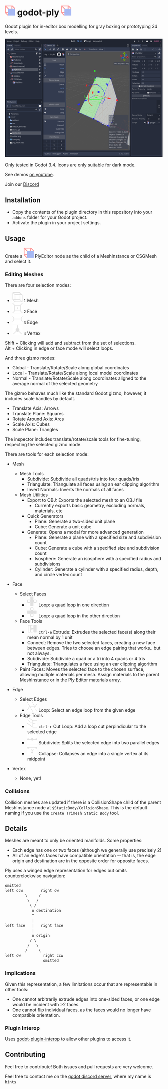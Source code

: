 # ![icon](./addons/ply/icons/plugin.svg) godot-ply ![icon](./addons/ply/icons/plugin.svg)
Godot plugin for in-editor box modelling for gray boxing or prototyping 3d levels.

![Editor Screenshot](./editor.png)

Only tested in Godot 3.4. Icons are only suitable for dark mode.

See demos [on youtube](https://www.youtube.com/channel/UCf1IV6ABf3a4nW1wEyPwmMQ).

Join our [Discord](https://discord.gg/zQdTkeb6TC)

## Installation
- Copy the contents of the plugin directory in this repository into your `addons` folder for your Godot project.
- Activate the plugin in your project settings.

## Usage
Create a ![nodeicon](./addons/ply/icons/plugin.svg) PlyEditor node as the child of a MeshInstance or CSGMesh and select it.

### Editing Meshes
There are four selection modes:
- ![meshicon](./addons/ply/icons/select_mesh.svg) ` 1 ` Mesh
- ![faceicon](./addons/ply/icons/select_face.svg) ` 2 ` Face
- ![edgeicon](./addons/ply/icons/select_edge.svg) ` 3 ` Edge
- ![vertexicon](./addons/ply/icons/select_vertex.svg) ` 4 ` Vertex

Shift + Clicking will add and subtract from the set of selections.
<br>Alt + Clicking in edge or face mode will select loops.

And three gizmo modes:
- Global - Translate/Rotate/Scale along global coordinates
- Local - Translate/Rotate/Scale along local model coordinates
- Normal - Translate/Rotate/Scale along coordinates aligned to the average normal of the selected geometry

The gizmo behaves much like the standard Godot gizmo; however, it includes scale handles by default.
- Translate Axis: Arrows
- Translate Plane: Squares
- Rotate Around Axis: Arcs
- Scale Axis: Cubes
- Scale Plane: Triangles

The inspector includes translate/rotate/scale tools for fine-tuning, respecting the selected gizmo mode.

There are tools for each selection mode:
- Mesh
    - Mesh Tools
        - Subdivide: Subdivide all quads/tris into four quads/tris
        - Triangulate: Triangulate all faces using an ear clipping algorithm
		- Invert Normals: Inverts the normals of all faces
    - Mesh Utilities
        - Export to OBJ: Exports the selected mesh to an OBJ file
            - Currently exports basic geometry, excluding normals, materials, etc
        - Quick Generators
            - Plane: Generate a two-sided unit plane
            - Cube: Generate a unit cube
        - Generate: Opens a modal for more advanced generation
            - Plane: Generate a plane with a specified size and subdivision count
            - Cube: Generate a cube with a specified size and subdivision count
            - Isosphere: Generate an isosphere with a specified radius and subdivisions
            - Cylinder: Generate a cylinder with a specified radius, depth, and circle vertex count

- Face
    - Select Faces
        - ![loopicon1](./addons/ply/icons/face_loop.svg) Loop: a quad loop in one direction
        - ![loopicon2](./addons/ply/icons/face_loop_2.svg) Loop: a quad loop in the other direction
    - Face Tools
        - ![extrudeicon](./addons/ply/icons/extrude_face.svg) ` ctrl-e ` Extrude: Extrudes the selected face(s) along their mean normal by 1 unit
        - Connect: Remove the two selected faces, creating a new face between edges. Tries to choose an edge pairing that works.. but not always.
        - Subdivide: Subdivide a quad or a tri into 4 quads or 4 tris
        - Triangulate: Triangulates a face using an ear clipping algorithm
    - Paint Faces: Moves the selected face to the chosen surface, allowing multiple materials per mesh. Assign materials to the parent MeshInstance or in the Ply Editor materials array.
- Edge
    - Select Edges
        - ![loopicon](./addons/ply/icons/edge_select_loop.svg) Loop: Select an edge loop from the given edge
    - Edge Tools
        - ![loopcuticon](./addons/ply/icons/loop_cut.svg) ` ctrl-r ` Cut Loop: Add a loop cut perpindicular to the selected edge
        - ![subdivideicon](./addons/ply/icons/edge_subdivide.svg) Subdivide: Splits the selected edge into two parallel edges
        - ![collapseicon](./addons/ply/icons/edge_collapse.svg) Collapse: Collapses an edge into a single vertex at its midpoint
- Vertex
    - None, yet!

### Collisions
Collision meshes are updated if there is a CollisionShape child of the parent MeshInstance node at `$StaticBody/CollsionShape`. This is the default naming if you use the `Create Trimesh Static Body` tool.

## Details
Meshes are meant to only be oriented manifolds. Some properties:
- Each edge has one or two faces (although we generally use precisely 2)
- All of an edge's faces have compatible orientation -- that is, the edge origin and destination are in the opposite order for opposite faces.

Ply uses a winged edge representation for edges but omits counterclockwise navigation:
```
omitted
left ccw        right cw
         \     /
          \   /
           \ /
            o destination
            ^
            |
left face   |   right face
            |
            o origin
           / \
          /   \
         /     \
left cw          right ccw
                 omitted
```

### Implications
Given this representation, a few limitations occur that are representable in other tools:
- One cannot arbitrarily extrude edges into one-sided faces, or one edge would be incident with >2 faces.
- One cannot flip individual faces, as the faces would no longer have compatible orientation.

### Plugin Interop
Uses [godot-plugin-interop](https://github.com/jarneson/godot-plugin-interop) to allow other plugins to access it.

## Contributing

Feel free to contribute! Both issues and pull requests are very welcome.

Feel free to contact me on the [godot discord server](https://discord.gg/4JBkykG), where my name is `hints`
